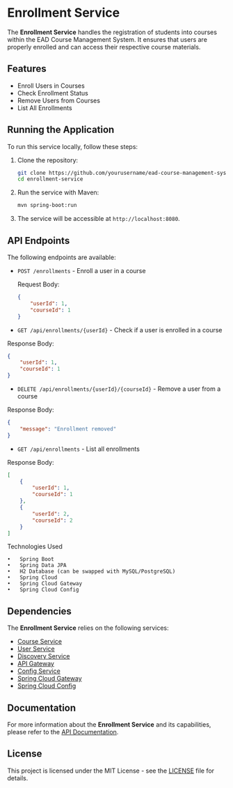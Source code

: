 # Enrollment Service

The **Enrollment Service** handles the registration of students into courses within the EAD Course Management System. It
ensures that users are properly enrolled and can access their respective course materials.

## Features

- Enroll Users in Courses
- Check Enrollment Status
- Remove Users from Courses
- List All Enrollments

## Running the Application

To run this service locally, follow these steps:

1. Clone the repository:
   ```bash
   git clone https://github.com/yourusername/ead-course-management-system.git
   cd enrollment-service
    ```

2. Run the service with Maven:
   ```bash
   mvn spring-boot:run
   ```

3. The service will be accessible at `http://localhost:8080`.

## API Endpoints

The following endpoints are available:

- `POST /enrollments` - Enroll a user in a course

  Request Body:
    ```json
    {
        "userId": 1,
        "courseId": 1
    }
    ```

- `GET /api/enrollments/{userId}` - Check if a user is enrolled in a course

Response Body:

```json
{
    "userId": 1,
    "courseId": 1
}
```

- `DELETE /api/enrollments/{userId}/{courseId}` - Remove a user from a course

Response Body:

```json
{
    "message": "Enrollment removed"
}
```

- `GET /api/enrollments` - List all enrollments

Response Body:

```json
[
    {
        "userId": 1,
        "courseId": 1
    },
    {
        "userId": 2,
        "courseId": 2
    }
]
```

Technologies Used

	•	Spring Boot
	•	Spring Data JPA
	•	H2 Database (can be swapped with MySQL/PostgreSQL)
    •	Spring Cloud
    •	Spring Cloud Gateway
    •	Spring Cloud Config

## Dependencies

The **Enrollment Service** relies on the following services:

- [Course Service](../course-service)
- [User Service](../user-service)
- [Discovery Service](../discovery-service)
- [API Gateway](../api-gateway)
- [Config Service](../config-service)
- [Spring Cloud Gateway](../spring-cloud-gateway)
- [Spring Cloud Config](../spring-cloud-config)

## Documentation

For more information about the **Enrollment Service** and its capabilities, please refer to
the [API Documentation](./API.md).

## License

This project is licensed under the MIT License - see the [LICENSE](LICENSE) file for details.

```